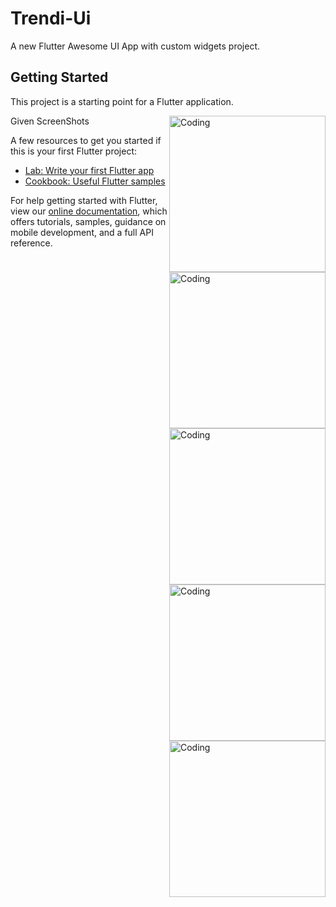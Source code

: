 # Trendi-Ui

A new Flutter Awesome UI App with custom widgets project.

## Getting Started

This project is a starting point for a Flutter application.

Given ScreenShots
<img align="right" alt="Coding" width="250" src="https://i.im.ge/2022/07/14/FMQC1S.jpg">
<img align="right" alt="Coding" width="250" src="https://i.im.ge/2022/07/14/FMQyHy.jpg">
<img align="right" alt="Coding" width="250" src="https://i.im.ge/2022/07/14/FMQtyJ.jpg">
<img align="right" alt="Coding" width="250" src="https://i.im.ge/2022/07/14/FMQEmz.jpg">
<img align="right" alt="Coding" width="250" src="https://i.im.ge/2022/07/14/FMQPaa.jpg">

A few resources to get you started if this is your first Flutter project:

- [Lab: Write your first Flutter app](https://flutter.dev/docs/get-started/codelab)
- [Cookbook: Useful Flutter samples](https://flutter.dev/docs/cookbook)

For help getting started with Flutter, view our
[online documentation](https://flutter.dev/docs), which offers tutorials,
samples, guidance on mobile development, and a full API reference.
